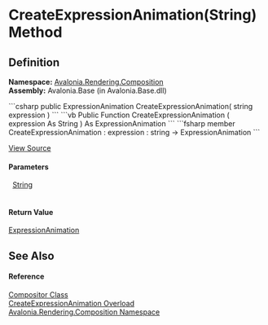 # CreateExpressionAnimation(String) Method




## Definition
**Namespace:** <a href="N_Avalonia_Rendering_Composition">Avalonia.Rendering.Composition</a>  
**Assembly:** Avalonia.Base (in Avalonia.Base.dll)

<Tabs groupId="api-code-preview">
<TabItem value="csharp" label="C#">
```csharp
public ExpressionAnimation CreateExpressionAnimation(
	string expression
)
```
</TabItem>
<TabItem value="vb" label="VB">
```vb
Public Function CreateExpressionAnimation ( 
	expression As String
) As ExpressionAnimation
```
</TabItem>
<TabItem value="fsharp" label="F#">
```fsharp
member CreateExpressionAnimation : 
        expression : string -> ExpressionAnimation 
```
</TabItem>
</Tabs>



<a href="https://github.com/AvaloniaUI/Avalonia/tree/master/src/Avalonia.Base/Rendering/Composition/Compositor.Factories.cs#L24" title="View the source code">View Source</a>



#### Parameters
<dl><dt>  <a href="https://learn.microsoft.com/dotnet/api/system.string" target="_blank" rel="noopener noreferrer">String</a></dt><dd> </dd></dl>

#### Return Value
<a href="T_Avalonia_Rendering_Composition_Animations_ExpressionAnimation">ExpressionAnimation</a>

## See Also


#### Reference
<a href="T_Avalonia_Rendering_Composition_Compositor">Compositor Class</a>  
<a href="Overload_Avalonia_Rendering_Composition_Compositor_CreateExpressionAnimation">CreateExpressionAnimation Overload</a>  
<a href="N_Avalonia_Rendering_Composition">Avalonia.Rendering.Composition Namespace</a>  

